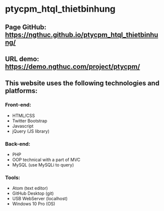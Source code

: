 # ptycpm_htql_thietbinhung
## Page GitHub: https://ngthuc.github.io/ptycpm_htql_thietbinhung/
## URL demo: https://demo.ngthuc.com/project/ptycpm/
## This website uses the following technologies and platforms:
### Front-end: 
- HTML/CSS
- Twitter Bootstrap
- Javascript
- jQuery (JS library)
### Back-end:
- PHP
- OOP technical with a part of MVC 
- MySQL (use MySQLi to query)
### Tools:
- Atom (text editor)
- GitHub Desktop (git)
- USB WebServer (localhost)
- Windows 10 Pro (OS)
